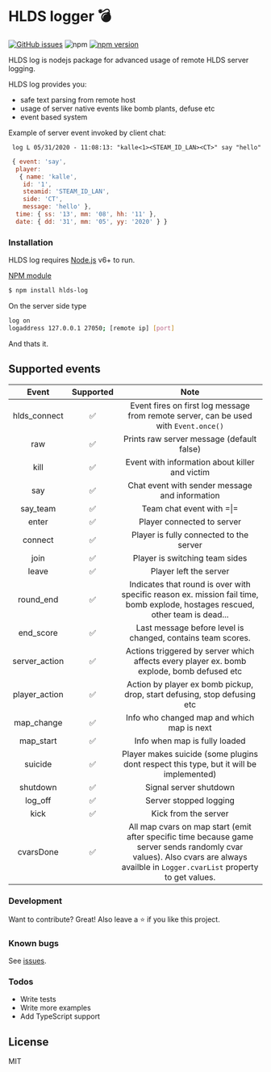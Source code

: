 # HLDS logger :bomb:

[![GitHub issues](https://img.shields.io/github/issues/kallefrombosnia/hlds-log)](https://github.com/kallefrombosnia/hlds-log/issues) ![npm](https://img.shields.io/npm/dw/hlds-log) [![npm version](http://img.shields.io/npm/v/hlds-log.svg?style=flat)](https://npmjs.org/package/hlds-log "View this project on npm")

HLDS log is nodejs package for advanced usage of remote HLDS server logging.

HLDS log provides you:
  - safe text parsing from remote host
  - usage of server native events like bomb plants, defuse etc
  - event based system

Example of server event invoked by client chat:

``` log L 05/31/2020 - 11:08:13: "kalle<1><STEAM_ID_LAN><CT>" say "hello"```

```js
 { event: 'say',
  player:
   { name: 'kalle',
    id: '1',
    steamid: 'STEAM_ID_LAN',
    side: 'CT',
    message: 'hello' },
  time: { ss: '13', mm: '08', hh: '11' },
  date: { dd: '31', mm: '05', yy: '2020' } } 
```
### Installation
HLDS log requires [Node.js](https://nodejs.org/) v6+ to run.

[NPM module](https://npmjs.org/package/hlds-log)

```sh
$ npm install hlds-log
```
On the server side type 
```sh
log on
logaddress 127.0.0.1 27050; [remote ip] [port]
```
And thats it.


## Supported events
|     Event     |      Supported     |                                                              Note                                                              |
|:-------------:|:------------------:|:------------------------------------------------------------------------------------------------------------------------------:|
|  hlds_connect | :white_check_mark: |                      Event fires on first log message from remote server, can be used with `Event.once()`                      |
|      raw      | :white_check_mark: | Prints raw server message (default false)                                                                                      |
|      kill     | :white_check_mark: | Event with information about killer and victim                                                                                 |
|      say      | :white_check_mark: | Chat event with sender message and information                                                                                 |
|    say_team   | :white_check_mark: | Team chat event with =\|=                                                                                                      |
|     enter     | :white_check_mark: | Player connected to server                                                                                                     |
|    connect    | :white_check_mark: | Player is fully connected to the server                                                                                        |
|      join     | :white_check_mark: | Player is switching team sides                                                                                                 |
|     leave     | :white_check_mark: | Player left the server                                                                                                         |
|   round_end   | :white_check_mark: | Indicates that round is over with specific reason ex. mission fail time, bomb explode, hostages rescued, other team is dead... |
|   end_score   | :white_check_mark: | Last message before level is changed, contains team scores.                                                                    |
| server_action | :white_check_mark: | Actions triggered by server which affects every player  ex. bomb explode, bomb defused etc                                     |
| player_action | :white_check_mark: | Action by player ex bomb pickup, drop, start defusing, stop defusing etc                                                       |
| map_change    | :white_check_mark: | Info who changed map and which map is next                                                                                     |
| map_start     | :white_check_mark: | Info when map is fully loaded                                                                                                  |
| suicide       | :white_check_mark: | Player makes suicide (some plugins dont respect this type, but it will be implemented)                                         |
| shutdown      | :white_check_mark: | Signal server shutdown                                                                                                        |
| log_off       | :white_check_mark: | Server stopped logging                                                                                                         |
| kick          |         :white_check_mark:        | Kick from the server                                                                                                                                   |
| cvarsDone         |       :white_check_mark:         | All map cvars on map start (emit after specific time because game server sends randomly cvar values). Also cvars are always availble in `Logger.cvarList` property to get values.

### Development

Want to contribute? Great!
Also leave a :star: if you like this project.

### Known bugs

See [issues](https://github.com/kallefrombosnia/hlds-log/issues).

### Todos

 - Write tests
 - Write more examples
 - Add TypeScript support

License
----
MIT

